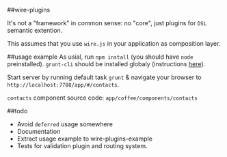 ##wire-plugins

It's not a "framework" in common sense: no "core", just plugins for `DSL` semantic extention.

This assumes that you use `wire.js` in your application as composition layer.

##usage example
As usial, run `npm install` (you should have `node` preinstalled). `grunt-cli` should be installed globaly (instructions [here](http://gruntjs.com/getting-started)).

Start server by running default task `grunt` & navigate your browser to `http://localhost:7788/app/#/contacts`.

`contacts` component source code: `app/coffee/components/contacts`

##todo
+ Avoid `deferred` usage somewhere
+ Documentation
+ Extract usage example to wire-plugins-example
+ Tests for validation plugin and routing system.